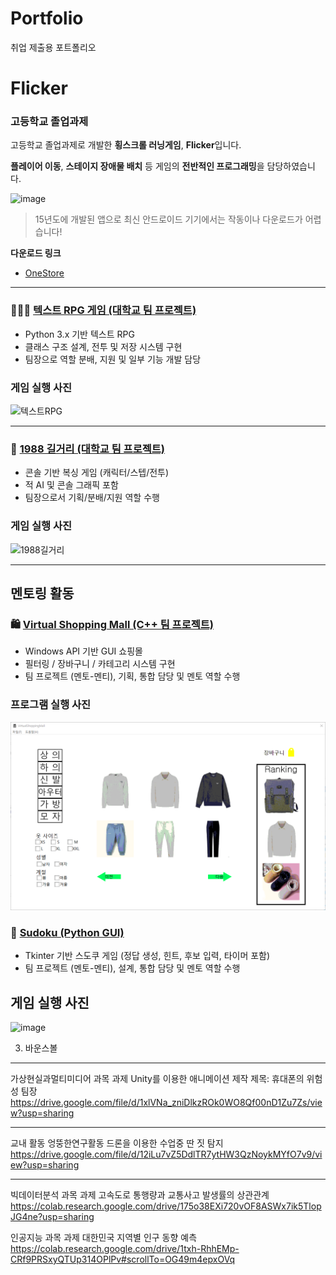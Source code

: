 # Portfolio
취업 제출용 포트폴리오


# Flicker
### 고등학교 졸업과제

고등학교 졸업과제로 개발한 **횡스크롤 러닝게임**, **Flicker**입니다.

**플레이어 이동**, **스테이지 장애물 배치** 등
게임의 **전반적인 프로그래밍**을 담당하였습니다.


![image](https://github.com/user-attachments/assets/ae39cc0f-189a-4622-8888-29069255e076)

> 15년도에 개발된 앱으로 최신 안드로이드 기기에서는 작동이나 다운로드가 어렵습니다!

**다운로드 링크**
- [OneStore](https://m.onestore.co.kr/ko-kr/apps/appsDetail.omp?prodId=0000693074)


---


### 🧑‍🤝‍🧑 [텍스트 RPG 게임 (대학교 팀 프로젝트)](https://github.com/Frivack/RPG-Game)
- Python 3.x 기반 텍스트 RPG
- 클래스 구조 설계, 전투 및 저장 시스템 구현
- 팀장으로 역할 분배, 지원 및 일부 기능 개발 담당

### 게임 실행 사진
![텍스트RPG](https://github.com/user-attachments/assets/a0749459-3ca7-4b1c-a9d0-de7da18d34eb)


---

### 🥊 [1988 길거리 (대학교 팀 프로젝트)](https://github.com/Frivack/1988-Street)
- 콘솔 기반 복싱 게임 (캐릭터/스텝/전투)
- 적 AI 및 콘솔 그래픽 포함
- 팀장으로서 기획/분배/지원 역할 수행

### 게임 실행 사진
![1988길거리](https://github.com/user-attachments/assets/e3ba5b51-cb54-41ce-82be-7e4af71bd107)

---


## 멘토링 활동

### 🛍️ [Virtual Shopping Mall (C++ 팀 프로젝트)](https://github.com/Frivack/VirtualShoppingMall)
- Windows API 기반 GUI 쇼핑몰
- 필터링 / 장바구니 / 카테고리 시스템 구현
- 팀 프로젝트 (멘토-멘티), 기획, 통합 담당 및 멘토 역할 수행

### 프로그램 실행 사진
![메인 화면](https://github.com/Frivack/VirtualShoppingMall/raw/main/images/메인.png)

### 🧩 [Sudoku (Python GUI)](https://github.com/Frivack/Sudoku)
- Tkinter 기반 스도쿠 게임 (정답 생성, 힌트, 후보 입력, 타이머 포함)
- 팀 프로젝트 (멘토-멘티), 설계, 통합 담당 및 멘토 역할 수행

## 게임 실행 사진
![image](https://github.com/user-attachments/assets/b9297a96-f0e0-4922-af19-230c1b1aa5ef)

3. 바운스볼


---


가상현실과멀티미디어 과목 과제
Unity를 이용한 애니메이션 제작
제목: 휴대폰의 위험성
팀장
https://drive.google.com/file/d/1xlVNa_zniDlkzROk0WO8Qf00nD1Zu7Zs/view?usp=sharing


---


교내 활동
엉뚱한연구활동
드론을 이용한 수업중 딴 짓 탐지
https://drive.google.com/file/d/12iLu7vZ5DdlTR7ytHW3QzNoykMYfO7v9/view?usp=sharing


---


빅데이터분석 과목 과제
고속도로 통행량과 교통사고 발생률의 상관관계
https://colab.research.google.com/drive/175o38EXi720vOF8ASWx7ik5TlopJG4ne?usp=sharing

인공지능 과목 과제
대한민국 지역별 인구 동향 예측
https://colab.research.google.com/drive/1txh-RhhEMp-CRf9PRSxyQTUp314OPlPv#scrollTo=OG49m4epxOVq
